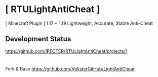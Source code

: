 # [ RTULightAntiCheat ]
[ Minecraft Plugin ] 1.17 ~ 1.19 Lightweight, Accurate, Stable Anti-Cheat

## Development Status
https://github.com/IPECTER/RTULightAntiCheat/projects/1

#
Fork & Base https://github.com/VeksterGitHub/LightAntiCheat
